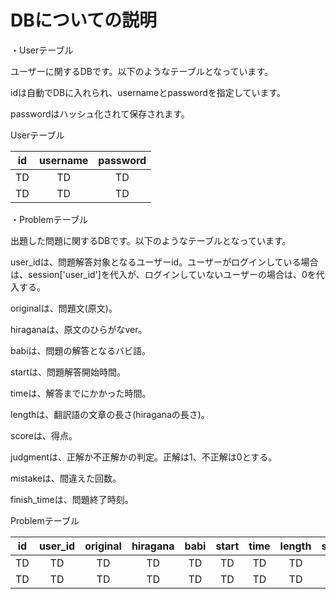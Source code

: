 # DBについての説明

・Userテーブル

ユーザーに関するDBです。以下のようなテーブルとなっています。

idは自動でDBに入れられ、usernameとpasswordを指定しています。

passwordはハッシュ化されて保存されます。

Userテーブル

| id | username | password |
| :---: | :---: | :---: |
| TD | TD | TD |
| TD | TD | TD |

・Problemテーブル

出題した問題に関するDBです。以下のようなテーブルとなっています。

user_idは、問題解答対象となるユーザーid。ユーザーがログインしている場合は、session['user_id']を代入が、ログインしていないユーザーの場合は、0を代入する。

originalは、問題文(原文)。

hiraganaは、原文のひらがなver。

babiは、問題の解答となるバビ語。

startは、問題解答開始時間。

timeは、解答までにかかった時間。

lengthは、翻訳語の文章の長さ(hiraganaの長さ)。

scoreは、得点。

judgmentは、正解か不正解かの判定。正解は1、不正解は0とする。

mistakeは、間違えた回数。

finish_timeは、問題終了時刻。

Problemテーブル

| id | user_id | original | hiragana | babi | start | time | length | score | judgment | mistake | finish_time |
| :---: | :---: | :---: | :---: | :---: | :---: | :---: | :---: | :---: | :---: | :---: | :---: |
| TD | TD | TD | TD | TD | TD | TD | TD | TD | TD | TD | TD |
| TD | TD | TD | TD | TD | TD | TD | TD | TD | TD | TD | TD |
